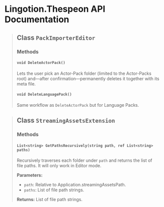 # Lingotion.Thespeon API Documentation

> ## Class `PackImporterEditor`
> ### Methods
>
> #### `void DeleteActorPack()`
>
> Lets the user pick an Actor-Pack folder (limited to the Actor-Packs root) and—after confirmation—permanently deletes it together with its meta file.
> #### `void DeleteLanguagePack()`
>
> Same workflow as `DeleteActorPack` but for Language Packs.

> ## Class `StreamingAssetsExtension`
> ### Methods
>
> #### `List<string> GetPathsRecursively(string path, ref List<string> paths)`
>
> Recursively traverses each folder under `path` and returns the list of file paths. It will only work in Editor mode.
>
> **Parameters:**
>
> - `path`: Relative to Application.streamingAssetsPath.
> - `paths`: List of file path strings.
>
> **Returns:** List of file path strings.